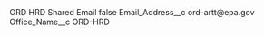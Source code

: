 <?xml version="1.0" encoding="UTF-8"?>
<CustomMetadata xmlns="http://soap.sforce.com/2006/04/metadata" xmlns:xsi="http://www.w3.org/2001/XMLSchema-instance" xmlns:xsd="http://www.w3.org/2001/XMLSchema">
    <label>ORD HRD Shared Email</label>
    <protected>false</protected>
    <values>
        <field>Email_Address__c</field>
        <value xsi:type="xsd:string">ord-artt@epa.gov</value>
    </values>
    <values>
        <field>Office_Name__c</field>
        <value xsi:type="xsd:string">ORD-HRD</value>
    </values>
</CustomMetadata>
